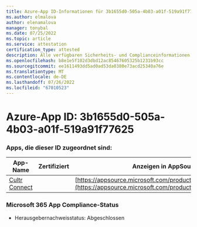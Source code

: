 ```yaml
---
title: Azure-App ID-Informationen für 3b1655d0-505a-4b03-a01f-519a91f77625
ms.author: elmalova
author: elenamalova
manager: tonybal
ms.date: 07/25/2022
ms.topic: article
ms.service: attestation
certification_type: attested
description: Alle verfügbaren Sicherheits- und Complianceinformationen für 3b1655d0-505a-4b03-a01f-519a91f77625.
ms.openlocfilehash: b8e1e5f102d3dbd12ac85467605325b1231b93cc
ms.sourcegitcommit: ee1611493dd5ad0ad53da0380e73acd25340a76e
ms.translationtype: MT
ms.contentlocale: de-DE
ms.lasthandoff: 07/26/2022
ms.locfileid: "67010523"
---
```

# <a name="azure-app-id-3b1655d0-505a-4b03-a01f-519a91f77625"></a>Azure-App ID: 3b1655d0-505a-4b03-a01f-519a91f77625


### <a name="apps-associated-with-this-id"></a>Apps, die dieser ID zugeordnet sind:
| **App-Name** | **Zertifiziert** | **Anzeigen in AppSource** |
|--------------|---------------|-----------------------|
| [Cultr Connect](../forward/WA200003008.md) |  | [https://appsource.microsoft.com/product/office/WA200003008](https://appsource.microsoft.com/product/office/WA200003008) |

### <a name="microsoft-365-app-compliance-status"></a>Microsoft 365 App Compliance-Status
- Herausgebernachweisstatus: Abgeschlossen
